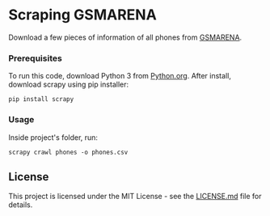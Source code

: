 # Scraping GSMARENA 

Download a few pieces of information of all phones from [GSMARENA](https://www.gsmarena.com/).

### Prerequisites

To run this code, download Python 3 from [Python.org](https://www.python.org/). After install, download scrapy using pip installer:
```
pip install scrapy
```

### Usage

Inside project's folder, run:
```
scrapy crawl phones -o phones.csv
```

## License

This project is licensed under the MIT License - see the [LICENSE.md](LICENSE) file for details.